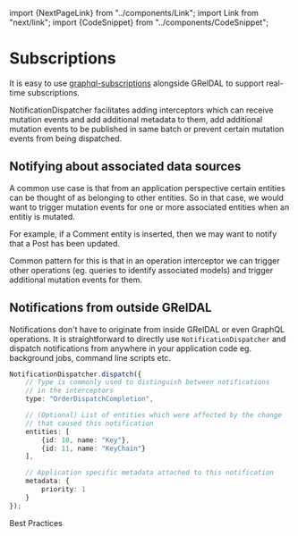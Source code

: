 import {NextPageLink} from "../components/Link";
import Link from "next/link";
import {CodeSnippet} from "../components/CodeSnippet";

# Subscriptions

It is easy to use [graphql-subscriptions](https://github.com/apollographql/graphql-subscriptions) alongside GRelDAL to support real-time subscriptions.

<CodeSnippet name="mapSchema_insert_subscription" />

NotificationDispatcher facilitates adding interceptors which can receive mutation events and add additional metadata to them, add additional mutation events to be published in same batch or prevent certain mutation events from being dispatched. 

## Notifying about associated data sources

A common use case is that from an application perspective certain entities can be thought of as belonging to other entities. 
So in that case, we would want to trigger mutation events for one or more associated entities when an entitiy is mutated.

For example, if a Comment entity is inserted, then we may want to notify that a Post has been updated. 

Common pattern for this is that in an operation interceptor we can trigger other operations (eg. queries to identify associated models) and trigger additional mutation events for them.

## Notifications from outside GRelDAL

Notifications don't have to originate from inside GRelDAL or even GraphQL operations. It is straightforward to directly use `NotificationDispatcher` and dispatch notifications from anywhere in your application code eg. background jobs, command line scripts etc.

```ts
NotificationDispatcher.dispatch({
    // Type is commonly used to distinguish between notifications
    // in the interceptors
    type: "OrderDispatchCompletion",

    // (Optional) List of entities which were affected by the change
    // that caused this notification
    entities: [
        {id: 10, name: "Key"},
        {id: 11, name: "KeyChain"}
    ],

    // Application specific metadata attached to this notification
    metadata: {
        priority: 1
    }
});
```

<NextPageLink>Best Practices</NextPageLink>
